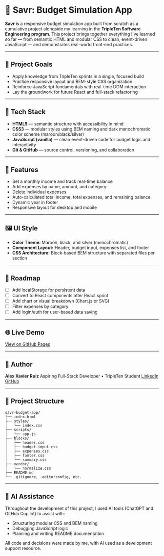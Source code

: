 # 💸 Savr: Budget Simulation App

**Savr** is a responsive budget simulation app built from scratch as a cumulative project alongside my learning in the **TripleTen Software Engineering program**. This project brings together everything I've learned so far — from semantic HTML and modular CSS to clean, event-driven JavaScript — and demonstrates real-world front-end practices.

---

## 📌 Project Goals

* Apply knowledge from TripleTen sprints in a single, focused build
* Practice responsive layout and BEM-style CSS organization
* Reinforce JavaScript fundamentals with real-time DOM interaction
* Lay the groundwork for future React and full-stack refactoring

---

## 🔧 Tech Stack

* **HTML5** — semantic structure with accessibility in mind
* **CSS3** — modular styles using BEM naming and dark monochromatic color scheme (maroon/black/silver)
* **JavaScript (vanilla)** — clean event-driven code for budget logic and interactivity
* **Git & GitHub** — source control, versioning, and collaboration

---

## 📱 Features

* Set a monthly income and track real-time balance
* Add expenses by name, amount, and category
* Delete individual expenses
* Auto-calculated total income, total expenses, and remaining balance
* Dynamic year in footer
* Responsive layout for desktop and mobile

---

## 🖼️ UI Style

* **Color Theme:** Maroon, black, and silver (monochromatic)
* **Component Layout:** Header, budget input, expenses list, and footer
* **CSS Architecture:** Block-based BEM structure with separated files per section

---

## 🚧 Roadmap

* [ ] Add localStorage for persistent data
* [ ] Convert to React components after React sprint
* [ ] Add chart or visual breakdown (Chart.js or SVG)
* [ ] Filter expenses by category
* [ ] Add login/auth for user-based data saving

---

## 🌐 Live Demo

[View on GitHub Pages](https://alexxavierruiz571.github.io/savr-budget-app/)

---

## 👤 Author

**Alex Xavier Ruiz**
Aspiring Full-Stack Developer • TripleTen Student
[LinkedIn](https://www.linkedin.com/in/alex-ruiz-291a29373)
[GitHub](https://github.com/AlexXavierRuiz571)

---

## 📂 Project Structure

```
savr-budget-app/
├── index.html
├── styles/
│   └── index.css
├── scripts/
│   └── app.js
├── blocks/
│   ├── header.css
│   ├── budget-input.css
│   ├── expenses.css
│   ├── footer.css
│   └── summary.css
├── vendor/
│   └── normalize.css
├── README.md
└── .gitignore, .editorconfig, etc.
```

---

## 🤖 AI Assistance

Throughout the development of this project, I used AI tools (ChatGPT and GitHub Copilot) to assist with:

* Structuring modular CSS and BEM naming
* Debugging JavaScript logic
* Planning and writing README documentation

All code and decisions were made by me, with AI used as a development support resource.
